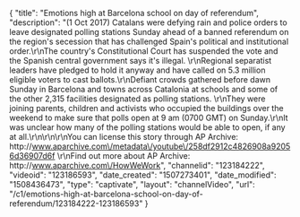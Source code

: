 {
    "title": "Emotions high at Barcelona school on day of referendum",
    "description": "(1 Oct 2017) Catalans were defying rain and police orders to leave designated polling stations Sunday ahead of a banned referendum on the region's secession that has challenged Spain's political and institutional order.\r\nThe country's Constitutional Court has suspended the vote and the Spanish central government says it's illegal. \r\nRegional separatist leaders have pledged to hold it anyway and have called on 5.3 million eligible voters to cast ballots.\r\nDefiant crowds gathered before dawn Sunday in Barcelona and towns across Catalonia at schools and some of the other 2,315 facilities designated as polling stations. \r\nThey were joining parents, children and activists who occupied the buildings over the weekend to make sure that polls open at 9 am (0700 GMT) on Sunday.\r\nIt was unclear how many of the polling stations would be able to open, if any at all.\r\n\r\n\r\nYou can license this story through AP Archive: http:\/\/www.aparchive.com\/metadata\/youtube\/258df2912c4826908a92056d36907d6f \r\nFind out more about AP Archive: http:\/\/www.aparchive.com\/HowWeWork",
    "channelid": "123184222",
    "videoid": "123186593",
    "date_created": "1507273401",
    "date_modified": "1508436473",
    "type": "captivate",
    "layout": "channelVideo",
    "url": "\/c1\/emotions-high-at-barcelona-school-on-day-of-referendum\/123184222-123186593"
}